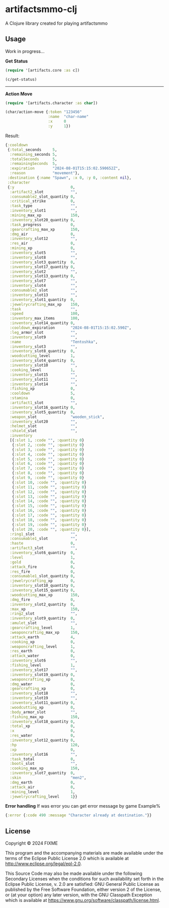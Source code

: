 # artifactsmmo-clj

A Clojure library created for playing artifactsmmo

## Usage

Work in progress...

**Get Status**

``` clojure
(require '[artifacts.core :as c])

(c/get-status)
```
---

**Action Move**

``` clojure
(require '[artifacts.character :as char])

(char/action-move {:token "123456"
                   :name  "char-name"
                   :x     0
                   :y     1})
```

Result:

``` clojure
{:cooldown
 {:total_seconds     5,
  :remaining_seconds 5,
  :totalSeconds      5,
  :remainingSeconds  5,
  :expiration        "2024-08-01T15:15:02.590652Z",
  :reason            "movement"},
 :destination {:name "Spawn", :x 0, :y 0, :content nil},
 :character
 {:y                         0,
  :artifact2_slot            "",
  :consumable2_slot_quantity 0,
  :critical_strike           0,
  :task_type                 "",
  :inventory_slot1           "",
  :mining_max_xp             150,
  :inventory_slot20_quantity 0,
  :task_progress             0,
  :gearcrafting_max_xp       150,
  :dmg_air                   0,
  :inventory_slot12          "",
  :res_air                   0,
  :mining_xp                 0,
  :inventory_slot5           "",
  :inventory_slot8           "",
  :inventory_slot3_quantity  0,
  :inventory_slot17_quantity 0,
  :inventory_slot2           "",
  :inventory_slot13_quantity 0,
  :inventory_slot7           "",
  :inventory_slot4           "",
  :consumable2_slot          "",
  :inventory_slot13          "",
  :inventory_slot1_quantity  0,
  :jewelrycrafting_max_xp    150,
  :task                      "",
  :speed                     100,
  :inventory_max_items       100,
  :inventory_slot14_quantity 0,
  :cooldown_expiration       "2024-08-01T15:15:02.590Z",
  :leg_armor_slot            "",
  :inventory_slot9           "",
  :name                      "Tentoshka",
  :inventory_slot3           "",
  :inventory_slot8_quantity  0,
  :woodcutting_level         1,
  :inventory_slot4_quantity  0,
  :inventory_slot10          "",
  :cooking_level             1,
  :inventory_slot15          "",
  :inventory_slot11          "",
  :inventory_slot14          "",
  :fishing_xp                0,
  :cooldown                  5,
  :stamina                   0,
  :artifact1_slot            "",
  :inventory_slot16_quantity 0,
  :inventory_slot5_quantity  0,
  :weapon_slot               "wooden_stick",
  :inventory_slot20          "",
  :helmet_slot               "",
  :shield_slot               "",
  :inventory
  [{:slot 1, :code "", :quantity 0}
   {:slot 2, :code "", :quantity 0}
   {:slot 3, :code "", :quantity 0}
   {:slot 4, :code "", :quantity 0}
   {:slot 5, :code "", :quantity 0}
   {:slot 6, :code "", :quantity 0}
   {:slot 7, :code "", :quantity 0}
   {:slot 8, :code "", :quantity 0}
   {:slot 9, :code "", :quantity 0}
   {:slot 10, :code "", :quantity 0}
   {:slot 11, :code "", :quantity 0}
   {:slot 12, :code "", :quantity 0}
   {:slot 13, :code "", :quantity 0}
   {:slot 14, :code "", :quantity 0}
   {:slot 15, :code "", :quantity 0}
   {:slot 16, :code "", :quantity 0}
   {:slot 17, :code "", :quantity 0}
   {:slot 18, :code "", :quantity 0}
   {:slot 19, :code "", :quantity 0}
   {:slot 20, :code "", :quantity 0}],
  :ring1_slot                "",
  :consumable1_slot          "",
  :haste                     0,
  :artifact3_slot            "",
  :inventory_slot6_quantity  0,
  :level                     1,
  :gold                      0,
  :attack_fire               0,
  :res_fire                  0,
  :consumable1_slot_quantity 0,
  :jewelrycrafting_xp        0,
  :inventory_slot10_quantity 0,
  :inventory_slot15_quantity 0,
  :woodcutting_max_xp        150,
  :dmg_fire                  0,
  :inventory_slot2_quantity  0,
  :max_xp                    150,
  :ring2_slot                "",
  :inventory_slot9_quantity  0,
  :amulet_slot               "",
  :gearcrafting_level        1,
  :weaponcrafting_max_xp     150,
  :attack_earth              4,
  :cooking_xp                0,
  :weaponcrafting_level      1,
  :res_earth                 0,
  :attack_water              0,
  :inventory_slot6           "",
  :fishing_level             1,
  :inventory_slot17          "",
  :inventory_slot19_quantity 0,
  :weaponcrafting_xp         0,
  :dmg_water                 0,
  :gearcrafting_xp           0,
  :inventory_slot18          "",
  :inventory_slot19          "",
  :inventory_slot11_quantity 0,
  :woodcutting_xp            0,
  :body_armor_slot           "",
  :fishing_max_xp            150,
  :inventory_slot18_quantity 0,
  :total_xp                  0,
  :x                         0,
  :res_water                 0,
  :inventory_slot12_quantity 0,
  :hp                        120,
  :xp                        0,
  :inventory_slot16          "",
  :task_total                0,
  :boots_slot                "",
  :cooking_max_xp            150,
  :inventory_slot7_quantity  0,
  :skin                      "men2",
  :dmg_earth                 0,
  :attack_air                0,
  :mining_level              1,
  :jewelrycrafting_level     1}}
  ```


**Error handling**
If was error you can get error message by game
Example%

``` clojure
{:error {:code 490 :message "Character already at destination."}}
```

## License

Copyright © 2024 FIXME

This program and the accompanying materials are made available under the
terms of the Eclipse Public License 2.0 which is available at
http://www.eclipse.org/legal/epl-2.0.

This Source Code may also be made available under the following Secondary
Licenses when the conditions for such availability set forth in the Eclipse
Public License, v. 2.0 are satisfied: GNU General Public License as published by
the Free Software Foundation, either version 2 of the License, or (at your
option) any later version, with the GNU Classpath Exception which is available
at https://www.gnu.org/software/classpath/license.html.
